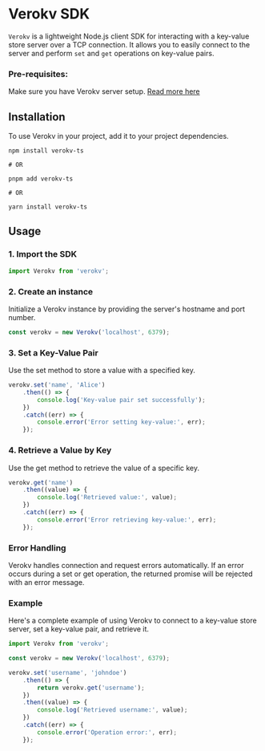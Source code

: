 # Verokv SDK

`Verokv` is a lightweight Node.js client SDK for interacting with a key-value store server over a TCP connection. It allows you to easily connect to the server and perform `set` and `get` operations on key-value pairs.

### Pre-requisites:

Make sure you have Verokv server setup. [Read more here](https://github.com/verodb/verokv?tab=readme-ov-file)

## Installation

To use Verokv in your project, add it to your project dependencies.

```
npm install verokv-ts

# OR 

pnpm add verokv-ts

# OR 

yarn install verokv-ts
```

## Usage

### 1. Import the SDK

```javascript
import Verokv from 'verokv';
```

### 2. Create an instance 

Initialize a Verokv instance by providing the server's hostname and port number.

```javascript
const verokv = new Verokv('localhost', 6379);
```

### 3. Set a Key-Value Pair

Use the set method to store a value with a specified key.

```javascript
verokv.set('name', 'Alice')
    .then(() => {
        console.log('Key-value pair set successfully');
    })
    .catch((err) => {
        console.error('Error setting key-value:', err);
    });
```

### 4. Retrieve a Value by Key

Use the get method to retrieve the value of a specific key.

```javascript
verokv.get('name')
    .then((value) => {
        console.log('Retrieved value:', value);
    })
    .catch((err) => {
        console.error('Error retrieving key-value:', err);
    });
```

### Error Handling

Verokv handles connection and request errors automatically. If an error occurs during a set or get operation, the returned promise will be rejected with an error message.

### Example

Here's a complete example of using Verokv to connect to a key-value store server, set a key-value pair, and retrieve it.

```javascript
import Verokv from 'verokv';

const verokv = new Verokv('localhost', 6379);

verokv.set('username', 'johndoe')
    .then(() => {
        return verokv.get('username');
    })
    .then((value) => {
        console.log('Retrieved username:', value);
    })
    .catch((err) => {
        console.error('Operation error:', err);
    });
```




